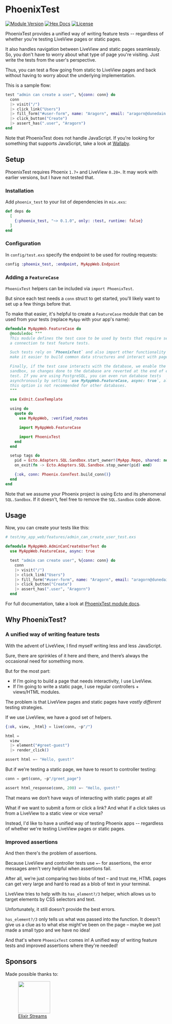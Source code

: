 # PhoenixTest

[![Module Version](https://img.shields.io/hexpm/v/phoenix_test.svg)](https://hex.pm/packages/phoenix_test/)
[![Hex Docs](https://img.shields.io/badge/hex-docs-lightgreen.svg)](https://hexdocs.pm/phoenix_test/)
[![License](https://img.shields.io/hexpm/l/phoenix_test.svg)](https://github.com/germsvel/phoenix_test/blob/main/LICENSE)

PhoenixTest provides a unified way of writing feature tests -- regardless of
whether you're testing LiveView pages or static pages.

It also handles navigation between LiveView and static pages seamlessly. So, you
don't have to worry about what type of page you're visiting. Just write the
tests from the user's perspective.

Thus, you can test a flow going from static to LiveView pages and back without
having to worry about the underlying implementation.

This is a sample flow:

```elixir
test "admin can create a user", %{conn: conn} do
  conn
  |> visit("/")
  |> click_link("Users")
  |> fill_form("#user-form", name: "Aragorn", email: "aragorn@dunedain.com")
  |> click_button("Create")
  |> assert_has(".user", "Aragorn")
end
```

Note that PhoenixTest does not handle JavaScript. If you're looking for
something that supports JavaScript, take a look at
[Wallaby](https://hexdocs.pm/wallaby/readme.html).

## Setup

PhoenixTest requires Phoenix `1.7+` and LiveView `0.20+`. It may work with
earlier versions, but I have not tested that.

### Installation

Add `phoenix_test` to your list of dependencies in `mix.exs`:

```elixir
def deps do
  [
    {:phoenix_test, "~> 0.1.0", only: :test, runtime: false}
  ]
end
```

### Configuration

In `config/test.exs` specify the endpoint to be used for routing requests:

```elixir
config :phoenix_test, :endpoint, MyAppWeb.Endpoint
```

### Adding a `FeatureCase`

`PhoenixTest` helpers can be included via `import PhoenixTest`.

But since each test needs a `conn` struct to get started, you'll likely want to
set up a few things before that.

To make that easier, it's helpful to create a `FeatureCase` module that can be
used from your tests (replace `MyApp` with your app's name):

```elixir
defmodule MyAppWeb.FeatureCase do
  @moduledoc """
  This module defines the test case to be used by tests that require setting up
  a connection to test feature tests.

  Such tests rely on `PhoenixTest` and also import other functionality to
  make it easier to build common data structures and interact with pages.

  Finally, if the test case interacts with the database, we enable the SQL
  sandbox, so changes done to the database are reverted at the end of every
  test. If you are using PostgreSQL, you can even run database tests
  asynchronously by setting `use MyAppWeb.FeatureCase, async: true`, although
  this option is not recommended for other databases.
  """

  use ExUnit.CaseTemplate

  using do
    quote do
      use MyAppWeb, :verified_routes

      import MyAppWeb.FeatureCase

      import PhoenixTest
    end
  end

  setup tags do
    pid = Ecto.Adapters.SQL.Sandbox.start_owner!(MyApp.Repo, shared: not tags[:async])
    on_exit(fn -> Ecto.Adapters.SQL.Sandbox.stop_owner(pid) end)

    {:ok, conn: Phoenix.ConnTest.build_conn()}
  end
end
```

Note that we assume your Phoenix project is using Ecto and its phenomenal
`SQL.Sandbox`. If it doesn't, feel free to remove the `SQL.Sandbox` code above.

## Usage

Now, you can create your tests like this:

```elixir
# test/my_app_web/features/admin_can_create_user_test.exs

defmodule MyAppWeb.AdminCanCreateUserTest do
  use MyAppWeb.FeatureCase, async: true

  test "admin can create user", %{conn: conn} do
    conn
    |> visit("/")
    |> click_link("Users")
    |> fill_form("#user-form", name: "Aragorn", email: "aragorn@dunedain.com")
    |> click_button("Create")
    |> assert_has(".user", "Aragorn")
  end
```

For full documentation, take a look at [PhoenixTest module docs](https://hexdocs.pm/phoenix_test/PhoenixTest.html).

## Why PhoenixTest?

### A unified way of writing feature tests

With the advent of LiveView, I find myself writing less and less JavaScript.

Sure, there are sprinkles of it here and there, and there’s always the
occasional need for something more.

But for the most part:

- If I’m going to build a page that needs interactivity, I use LiveView.
- If I’m going to write a static page, I use regular controllers + views/HTML
  modules.

The problem is that LiveView pages and static pages have _vastly different_
testing strategies.

If we use LiveView, we have a good set of helpers.

```elixir
{:ok, view, _html} = live(conn, ~p"/")

html =
  view
  |> element("#greet-guest")
  |> render_click()

assert html =~ "Hello, guest!"
```

But if we're testing a static page, we have to resort to controller testing:

```elixir
conn = get(conn, ~p"/greet_page")

assert html_response(conn, 200) =~ "Hello, guest!"
```

That means we don’t have ways of interacting with static pages at all!

What if we want to submit a form or click a link? And what if a click takes us
from a LiveView to a static view or vice versa?

Instead, I'd like to have a unified way of testing Phoenix apps -- regardless of
whether we're testing LiveView pages or static pages.

### Improved assertions

And then there's the problem of assertions.

Because LiveView and controller tests use `=~` for assertions, the error
messages aren't very helpful when assertions fail.

After all, we’re just comparing two blobs of text – and trust me, HTML pages can
get very large and hard to read as a blob of text in your terminal.

LiveView tries to help with its `has_element?/3` helper, which allows us to
target elements by CSS selectors and text.

Unfortunately, it still doesn't provide the best errors.

`has_element?/3` only tells us what was passed into the function. It doesn't
give us a clue as to what else might've been on the page – maybe we just made a
small typo and we have no idea!

And that's where `PhoenixTest` comes in! A unified way of writing feature tests
and improved assertions where they're needed!

## Sponsors

Made possible thanks to:

<a href="https://www.elixirstreams.com">
  <figure>
    <img height="100" width="100" src="https://www.elixirstreams.com/assets/images/elixir-streams-logo-transparent.png">
    <figcaption>Elixir Streams</figcaption>
  </figure>
</a>
